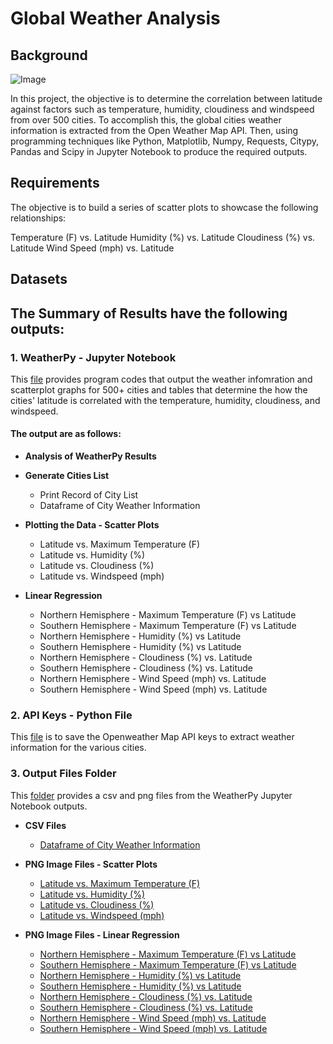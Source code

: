 # Global Weather Analysis

## Background
![Image](https://cdn.windowsreport.com/wp-content/uploads/2019/08/Storm-Weather-930x620.jpg)

In this project, the objective is to determine the correlation between latitude against factors such as temperature, humidity, cloudiness and windspeed from over 500 cities.  To accomplish this, the global cities weather information is extracted from the Open Weather Map API.  Then, using programming techniques like Python, Matplotlib, Numpy, Requests, Citypy, Pandas and Scipy in Jupyter Notebook to produce the required outputs.

## Requirements
The objective  is to build a series of scatter plots to showcase the following relationships:

Temperature (F) vs. Latitude
Humidity (%) vs. Latitude
Cloudiness (%) vs. Latitude
Wind Speed (mph) vs. Latitude

## Datasets


## **The Summary of Results have the following outputs:**

### **1.  WeatherPy - Jupyter Notebook**

This [file](https://github.com/cecileung1208/API-What-s-the-Weather-Like/blob/master/WeatherPy.ipynb) provides program codes that output the weather infomration and scatterplot graphs for 500+ cities and tables that determine the how the cities' latitude is correlated with the temperature, humidity, cloudiness, and windspeed. 

#### **The output are as follows:**

*  **Analysis of WeatherPy Results**

*  **Generate Cities List**
    * Print Record of City List
    * Dataframe of City Weather Information
    
*  **Plotting the Data - Scatter Plots**
    * Latitude vs. Maximum Temperature (F)
    * Latitude vs. Humidity (%)
    * Latitude vs. Cloudiness (%)
    * Latitude vs. Windspeed (mph)
    
*  **Linear Regression**
    * Northern Hemisphere - Maximum Temperature (F) vs Latitude
    * Southern Hemisphere - Maximum Temperature (F) vs Latitude
    * Northern Hemisphere - Humidity (%) vs Latitude
    * Southern Hemisphere - Humidity (%) vs Latitude
    * Northern Hemisphere - Cloudiness (%) vs. Latitude     
    * Southern Hemisphere - Cloudiness (%) vs. Latitude   
    * Northern Hemisphere - Wind Speed (mph) vs. Latitude
    * Southern Hemisphere - Wind Speed (mph) vs. Latitude
    
### **2.  API Keys - Python File**
This [file](https://github.com/cecileung1208/API-What-s-the-Weather-Like/blob/master/api_key.py) is to save the Openweather Map API keys to extract weather information for the various cities.

### **3.  Output Files Folder**
This [folder](https://github.com/cecileung1208/API-What-s-the-Weather-Like/tree/master/Output%20Files) provides a csv and png files from the WeatherPy Jupyter Notebook outputs.

*  **CSV Files**
    * [Dataframe of City Weather Information](https://github.com/cecileung1208/API-What-s-the-Weather-Like/blob/master/Output%20Files/weather_data.csv)
   
*  **PNG Image Files - Scatter Plots**
    * [Latitude vs. Maximum Temperature (F)](https://github.com/cecileung1208/API-What-s-the-Weather-Like/blob/master/Output%20Files/Latitude_MaxTemp.png)
    * [Latitude vs. Humidity (%)](https://github.com/cecileung1208/API-What-s-the-Weather-Like/blob/master/Output%20Files/Latitude_Humidity.png)
    * [Latitude vs. Cloudiness (%)](https://github.com/cecileung1208/API-What-s-the-Weather-Like/blob/master/Output%20Files/Latitude_Cloudiness.png)
    * [Latitude vs. Windspeed (mph)](https://github.com/cecileung1208/API-What-s-the-Weather-Like/blob/master/Output%20Files/Latitude_WindSpeed.png)
    
*  **PNG Image Files - Linear Regression**

    * [Northern Hemisphere - Maximum Temperature (F) vs Latitude](https://github.com/cecileung1208/API-What-s-the-Weather-Like/blob/master/Output%20Files/Northern_Hemisphere_MaxTemp.png)
    * [Southern Hemisphere - Maximum Temperature (F) vs Latitude](https://github.com/cecileung1208/API-What-s-the-Weather-Like/blob/master/Output%20Files/Southern_Hemisphere_MaxTemp.png)
    * [Northern Hemisphere - Humidity (%) vs Latitude](https://github.com/cecileung1208/API-What-s-the-Weather-Like/blob/master/Output%20Files/Northern_Hemisphere_Humidity.png)
    * [Southern Hemisphere - Humidity (%) vs Latitude](https://github.com/cecileung1208/API-What-s-the-Weather-Like/blob/master/Output%20Files/Southern_Hemisphere_Humidity.png)
    * [Northern Hemisphere - Cloudiness (%) vs. Latitude](https://github.com/cecileung1208/API-What-s-the-Weather-Like/blob/master/Output%20Files/Northern_Hemisphere_Cloudiness.png)     
    * [Southern Hemisphere - Cloudiness (%) vs. Latitude](https://github.com/cecileung1208/API-What-s-the-Weather-Like/blob/master/Output%20Files/Southern_Hemisphere_Cloudiness.png)   
    * [Northern Hemisphere - Wind Speed (mph) vs. Latitude](https://github.com/cecileung1208/API-What-s-the-Weather-Like/blob/master/Output%20Files/Northern_Hemisphere_Windspeed.png)
    * [Southern Hemisphere - Wind Speed (mph) vs. Latitude](https://github.com/cecileung1208/API-What-s-the-Weather-Like/blob/master/Output%20Files/Southern_Hemisphere_Windspeed.png)
